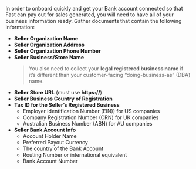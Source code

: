 In order to onboard quickly and get your Bank account connected so that Fast can pay out for sales generated, you will need to have all of your business information ready. Gather documents that contain the following information:

- **Seller Organization Name**
- **Seller Organization Address**
- **Seller Organization Phone Number**
- **Seller Business/Store Name**
  > You also need to collect your **legal registered business name** if it’s different than your customer-facing “doing-business-as” (DBA) name.
- **Seller Store URL** (must use **https://**)
- **Seller Business Country of Registration**
- **Tax ID for the Seller’s Registered Business**
  - Employer Identification Number (EIN)) for US companies
  - Company Registration Number (CRN) for UK companies
  - Australian Business Number (ABN) for AU companies
- **Seller Bank Account Info**
  - Account Holder Name
  - Preferred Payout Currency
  - The country of the Bank Account
  - Routing Number or international equivalent
  - Bank Account Number
